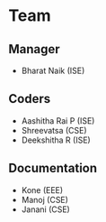 # Team 

## Manager
- Bharat Naik (ISE)

## Coders
- Aashitha Rai P (ISE)
- Shreevatsa (CSE)
- Deekshitha R (ISE)

## Documentation
- Kone (EEE)
- Manoj (CSE)
- Janani (CSE)